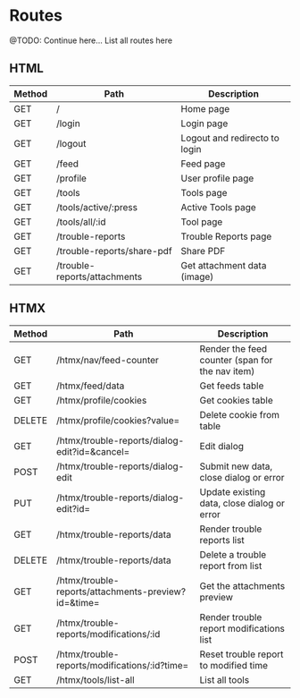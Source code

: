 # Routes

@TODO: Continue here... List all routes here

## HTML

| Method | Path                         | Description                   |
| ------ | ---------------------------- | ----------------------------- |
| GET    | /                            | Home page                     |
| GET    | /login                       | Login page                    |
| GET    | /logout                      | Logout and redirecto to login |
| GET    | /feed                        | Feed page                     |
| GET    | /profile                     | User profile page             |
| GET    | /tools                       | Tools page                    |
| GET    | /tools/active/:press         | Active Tools page             |
| GET    | /tools/all/:id               | Tool page                     |
| GET    | /trouble-reports             | Trouble Reports page          |
| GET    | /trouble-reports/share-pdf   | Share PDF                     |
| GET    | /trouble-reports/attachments | Get attachment data (image)   |

## HTMX

| Method | Path                                                | Description                                     |
| ------ | --------------------------------------------------- | ----------------------------------------------- |
| GET    | /htmx/nav/feed-counter                              | Render the feed counter (span for the nav item) |
| GET    | /htmx/feed/data                                     | Get feeds table                                 |
| GET    | /htmx/profile/cookies                               | Get cookies table                               |
| DELETE | /htmx/profile/cookies?value=                        | Delete cookie from table                        |
| GET    | /htmx/trouble-reports/dialog-edit?id=&cancel=       | Edit dialog                                     |
| POST   | /htmx/trouble-reports/dialog-edit                   | Submit new data, close dialog or error          |
| PUT    | /htmx/trouble-reports/dialog-edit?id=               | Update existing data, close dialog or error     |
| GET    | /htmx/trouble-reports/data                          | Render trouble reports list                     |
| DELETE | /htmx/trouble-reports/data                          | Delete a trouble report from list               |
| GET    | /htmx/trouble-reports/attachments-preview?id=&time= | Get the attachments preview                     |
| GET    | /htmx/trouble-reports/modifications/:id             | Render trouble report modifications list        |
| POST   | /htmx/trouble-reports/modifications/:id?time=       | Reset trouble report to modified time           |
| GET    | /htmx/tools/list-all                                | List all tools                                  |
